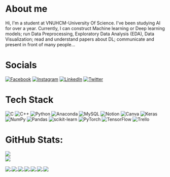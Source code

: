 # About me 
Hi, I'm a student at VNUHCM-University Of Science. I've been studying AI for over a year. Currently, I can construct Machine learning or Deep learning models; run Data Preprocessing, Exploratory Data Analysis (EDA), Data Visualization; read and understand papers about DL; communicate and present in front of many people...

# Socials
[![Facebook](https://img.shields.io/badge/Facebook-%231877F2.svg?logo=Facebook&logoColor=white)](https://facebook.com/bmd1905) [![Instagram](https://img.shields.io/badge/Instagram-%23E4405F.svg?logo=Instagram&logoColor=white)](https://instagram.com/bmd1905) [![LinkedIn](https://img.shields.io/badge/LinkedIn-%230077B5.svg?logo=linkedin&logoColor=white)](https://linkedin.com/in/bmd1905) [![Twitter](https://img.shields.io/badge/Twitter-%231DA1F2.svg?logo=Twitter&logoColor=white)](https://twitter.com/bmd1905) 

# Tech Stack
![C](https://img.shields.io/badge/c-%2300599C.svg?style=for-the-badge&logo=c&logoColor=white) ![C++](https://img.shields.io/badge/c++-%2300599C.svg?style=for-the-badge&logo=c%2B%2B&logoColor=white) ![Python](https://img.shields.io/badge/python-3670A0?style=for-the-badge&logo=python&logoColor=ffdd54) ![Anaconda](https://img.shields.io/badge/Anaconda-%2344A833.svg?style=for-the-badge&logo=anaconda&logoColor=white) ![MySQL](https://img.shields.io/badge/mysql-%2300f.svg?style=for-the-badge&logo=mysql&logoColor=white) ![Notion](https://img.shields.io/badge/Notion-%23000000.svg?style=for-the-badge&logo=notion&logoColor=white) ![Canva](https://img.shields.io/badge/Canva-%2300C4CC.svg?style=for-the-badge&logo=Canva&logoColor=white) ![Keras](https://img.shields.io/badge/Keras-%23D00000.svg?style=for-the-badge&logo=Keras&logoColor=white) ![NumPy](https://img.shields.io/badge/numpy-%23013243.svg?style=for-the-badge&logo=numpy&logoColor=white) ![Pandas](https://img.shields.io/badge/pandas-%23150458.svg?style=for-the-badge&logo=pandas&logoColor=white) ![scikit-learn](https://img.shields.io/badge/scikit--learn-%23F7931E.svg?style=for-the-badge&logo=scikit-learn&logoColor=white) ![PyTorch](https://img.shields.io/badge/PyTorch-%23EE4C2C.svg?style=for-the-badge&logo=PyTorch&logoColor=white) ![TensorFlow](https://img.shields.io/badge/TensorFlow-%23FF6F00.svg?style=for-the-badge&logo=TensorFlow&logoColor=white) ![Trello](https://img.shields.io/badge/Trello-%23026AA7.svg?style=for-the-badge&logo=Trello&logoColor=white)
# GitHub Stats:
![](https://github-readme-stats.vercel.app/api?username=bmd1905&theme=dark&hide_border=true&include_all_commits=false&count_private=false)<br/>
![](https://github-readme-stats.vercel.app/api/top-langs/?username=bmd1905&theme=dark&hide_border=true&include_all_commits=false&count_private=false&layout=compact)

<a href="https://github.com/bmd1905/Vietnamese-OCR/">
  <!-- Change the `github-readme-stats.anuraghazra1.vercel.app` to `github-readme-stats.vercel.app`  -->
  <img align="center" src="https://github-readme-stats.anuraghazra1.vercel.app/api/pin/?username=bmd1905&repo=Vietnamese-OCR&theme=dark" />
</a> 

<a href="https://github.com/bmd1905/De-makeup">
  <!-- Change the `github-readme-stats.anuraghazra1.vercel.app` to `github-readme-stats.vercel.app`  -->
  <img align="center" src="https://github-readme-stats.anuraghazra1.vercel.app/api/pin/?username=bmd1905&repo=De-makeup&theme=dark" />
</a>   

<a href="https://github.com/bmd1905/Image-Captioning/">
  <!-- Change the `github-readme-stats.anuraghazra1.vercel.app` to `github-readme-stats.vercel.app`  -->
  <img align="center" src="https://github-readme-stats.anuraghazra1.vercel.app/api/pin/?username=bmd1905&repo=Image-Captioning&theme=dark" />
</a> 

<a href="https://github.com/bmd1905/Tiki-Books-Exploration/">
  <!-- Change the `github-readme-stats.anuraghazra1.vercel.app` to `github-readme-stats.vercel.app`  -->
  <img align="center" src="https://github-readme-stats.anuraghazra1.vercel.app/api/pin/?username=bmd1905&repo=Tiki-Books-Exploration&theme=dark" />
</a> 

<a href="https://github.com/bmd1905/Amazon-Book-Covers-Crawler/">
  <!-- Change the `github-readme-stats.anuraghazra1.vercel.app` to `github-readme-stats.vercel.app`  -->
  <img align="center" src="https://github-readme-stats.anuraghazra1.vercel.app/api/pin/?username=bmd1905&repo=Amazon-Book-Covers-Crawler&theme=dark" />
</a>

<a href="https://github.com/bmd1905/EDA-Clustering-Amazon-Data-Science-Books/">
  <!-- Change the `github-readme-stats.anuraghazra1.vercel.app` to `github-readme-stats.vercel.app`  -->
  <img align="center" src="https://github-readme-stats.anuraghazra1.vercel.app/api/pin/?username=bmd1905&repo=EDA-Clustering-Amazon-Data-Science-Books&theme=dark" />
</a>

<a href="https://github.com/bmd1905/Salary-of-Data-AI-Jobs-in-the-US/">
  <!-- Change the `github-readme-stats.anuraghazra1.vercel.app` to `github-readme-stats.vercel.app`  -->
  <img align="center" src="https://github-readme-stats.anuraghazra1.vercel.app/api/pin/?username=bmd1905&repo=Salary-of-Data-AI-Jobs-in-the-US&theme=dark" />
</a>


